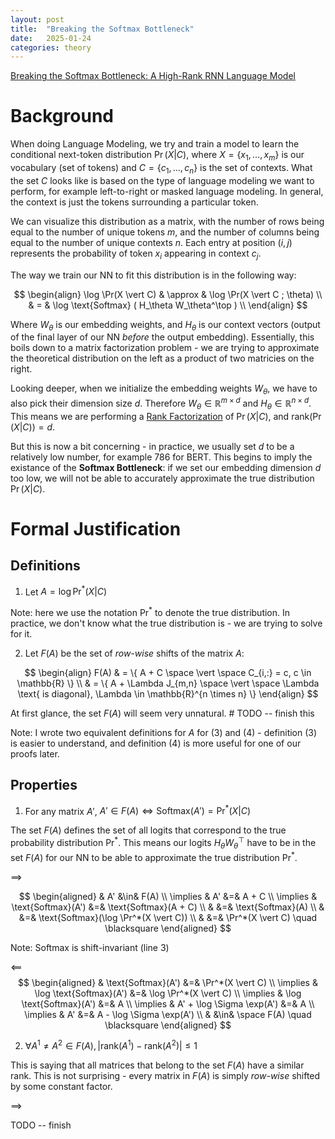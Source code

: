 ```yaml
---
layout: post
title:  "Breaking the Softmax Bottleneck"
date:   2025-01-24
categories: theory
---
```


[Breaking the Softmax Bottleneck:
A High-Rank RNN Language Model](https://arxiv.org/abs/1711.03953)

# Background

When doing Language Modeling, we try and train a model to learn the conditional next-token distribution $\Pr(X \vert C)$, where $X= \lbrace x_1, \dots , x_m \rbrace$ is our vocabulary (set of tokens) and $C = \lbrace c_1, \dots, c_n \rbrace$ is the set of contexts. What the set $C$ looks like is based on the type of language modeling we want to perform, for example left-to-right or masked language modeling. In general, the context is just the tokens surrounding a particular token.

We can visualize this distribution as a matrix, with the number of rows being equal to the number of unique tokens $m$, and the number of columns being equal to the number of unique contexts $n$. Each entry at position $(i, j)$ represents the probability of token $x_i$ appearing in context $c_j$.

The way we train our NN to fit this distribution is in the following way:

$$
\begin{align}
\log \Pr(X \vert C) & \approx & \log \Pr(X \vert C ; \theta) \\
& = & \log \text{Softmax} ( H_\theta W_\theta^\top ) \\
\end{align}
$$

Where $W_\theta$ is our embedding weights, and $H_\theta$ is our context vectors (output of the final layer of our NN *before* the output embedding).
Essentially, this boils down to a matrix factorization problem - we are trying to approximate the theoretical distribution on the left as a product of two
matricies on the right.

Looking deeper, when we initialize the embedding weights $W_\theta$, we have to also pick their dimension size $d$. 
Therefore $W_\theta \in \mathbb{R}^{m \times d}$ and $H_\theta \in \mathbb{R}^{n \times d}$. This means we are performing a 
[Rank Factorization](https://en.wikipedia.org/wiki/Rank_factorization) of $\Pr(X \vert C)$, and $\text{rank}(\Pr(X \vert C)) = d$.

But this is now a bit concerning - in practice, we usually set $d$ to be a relatively low number, for example 786 for BERT.
This begins to imply the existance of the **Softmax Bottleneck**: if we set our embedding dimension $d$ too low, we will not
be able to accurately approximate the true distribution $\Pr(X \vert C)$.

# Formal Justification

## Definitions

1) Let $A = \log \Pr^*(X \vert C)$

Note: here we use the notation $\Pr^*$ to denote the true distribution. In practice, we don't know what the true distribution is - we are trying to solve for it.

2) Let $F(A)$ be the set of *row-wise* shifts of the matrix $A$:

$$
\begin{align}
F(A) & = \{ A + C \space \vert \space C_{i,:} = c, c \in \mathbb{R}  \} \\
& = \{ A + \Lambda J_{m,n} \space \vert \space \Lambda \text{ is diagonal}, \Lambda \in \mathbb{R}^{n \times n} \}
\end{align}
$$

At first glance, the set $F(A)$ will seem very unnatural. # TODO -- finish this

Note: I wrote two equivalent definitions for $A$ for (3) and (4) - definition (3) is easier to understand,
and definition (4) is more useful for one of our proofs later.

## Properties

1) For any matrix $A'$, $A' \in F(A) \iff \text{Softmax}(A') = \Pr^*(X \vert C)$

The set $F(A)$ defines the set of all logits that correspond to the true probability distribution $\Pr^*$.  This means our logits $H_\theta W_\theta^\top$ have to be in the set $F(A)$ for our NN to be able to approximate the true distribution $\Pr^*$.


$\implies$

$$
\begin{aligned}
    &  A' &\in& F(A) \\
    \implies & A' &=& A + C \\
    \implies & \text{Softmax}(A') &=& \text{Softmax}(A + C) \\
    & &=& \text{Softmax}(A) \\
    & &=& \text{Softmax}(\log \Pr^*(X \vert C)) \\
    & &=& \Pr^*(X \vert C) \quad \blacksquare
\end{aligned}
$$

Note: Softmax is shift-invariant (line 3)


$\impliedby$
$$
\begin{aligned}
& \text{Softmax}(A') &=& \Pr^*(X \vert C) \\
\implies & \log \text{Softmax}(A') &=& \log \Pr^*(X \vert C) \\
\implies & \log \text{Softmax}(A') &=& A \\
\implies & A' + \log \Sigma \exp(A') &=& A \\
\implies & A' &=& A - \log \Sigma \exp(A') \\
& &\in& \space F(A) \quad \blacksquare
\end{aligned}
$$


2) $\forall A^1 \neq A^2 \in F(A), \vert \text{rank}(A^1) - \text{rank}(A^2) \vert \leq 1$

This is saying that all matrices that belong to the set $F(A)$ have a similar rank. This is not surprising - every matrix in $F(A)$ is simply *row-wise* shifted by some constant factor.

$\implies$

TODO -- finish